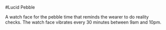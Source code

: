 #Lucid Pebble

A watch face for the pebble time that reminds the wearer to do reality checks. The watch face vibrates every 30 minutes between 9am and 10pm. 
